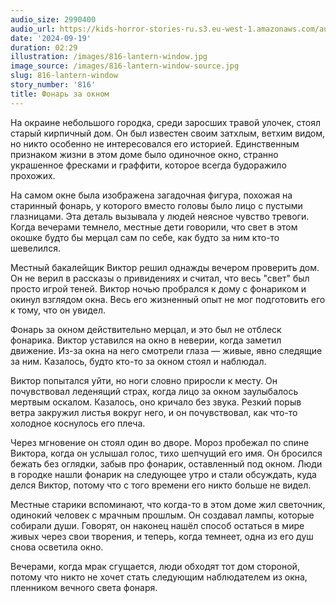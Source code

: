 ```yaml
---
audio_size: 2990400
audio_url: https://kids-horror-stories-ru.s3.eu-west-1.amazonaws.com/audio/816-lantern-window.mp3
date: '2024-09-19'
duration: 02:29
illustration: /images/816-lantern-window.jpg
image_source: /images/816-lantern-window-source.jpg
slug: 816-lantern-window
story_number: '816'
title: Фонарь за окном
---
```


На окраине небольшого городка, среди заросших травой улочек, стоял старый кирпичный дом. Он был известен своим затхлым, ветхим видом, но никто особенно не интересовался его историей. Единственным признаком жизни в этом доме было одиночное окно, странно украшенное фресками и граффити, которое всегда будоражило прохожих.

На самом окне была изображена загадочная фигура, похожая на старинный фонарь, у которого вместо головы было лицо с пустыми глазницами. Эта деталь вызывала у людей неясное чувство тревоги. Когда вечерами темнело, местные дети говорили, что свет в этом окошке будто бы мерцал сам по себе, как будто за ним кто-то шевелился.

Местный бакалейщик Виктор решил однажды вечером проверить дом. Он не верил в рассказы о привидениях и считал, что весь "свет" был просто игрой теней. Виктор ночью пробрался к дому с фонариком и окинул взглядом окна. Весь его жизненный опыт не мог подготовить его к тому, что он увидел.

Фонарь за окном действительно мерцал, и это был не отблеск фонарика. Виктор уставился на окно в неверии, когда заметил движение. Из-за окна на него смотрели глаза — живые, явно следящие за ним. Казалось, будто кто-то за окном стоял и наблюдал.

Виктор попытался уйти, но ноги словно приросли к месту. Он почувствовал леденящий страх, когда лицо за окном заулыбалось мертвым оскалом. Казалось, оно кричало без звука. Резкий порыв ветра закружил листья вокруг него, и он почувствовал, как что-то холодное коснулось его плеча.

Через мгновение он стоял один во дворе. Мороз пробежал по спине Виктора, когда он услышал голос, тихо шепчущий его имя. Он бросился бежать без оглядки, забыв про фонарик, оставленный под окном. Люди в городке нашли фонарик на следующее утро и стали обсуждать, куда делся Виктор, потому что с того времени его никто больше не видел.

Местные старики вспоминают, что когда-то в этом доме жил светочник, одинокий человек с мрачным прошлым. Он создавал лампы, которые собирали души. Говорят, он наконец нашёл способ остаться в мире живых через свои творения, и теперь, когда темнеет, одна из его душ снова осветила окно.

Вечерами, когда мрак сгущается, люди обходят тот дом стороной, потому что никто не хочет стать следующим наблюдателем из окна, пленником вечного света фонаря.